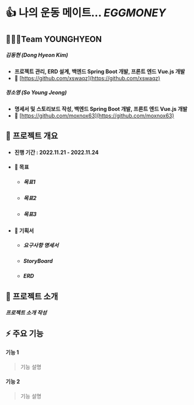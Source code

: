 # 👍 나의 운동 메이트... *EGGMONEY*

## 🧑‍🤝‍🧑Team YOUNGHYEON
##### 김동현 (Dong Hyeon Kim)
- **프로젝트 관리, ERD 설계, 백엔드 Spring Boot 개발, 프론트 엔드 Vue.js 개발**
- 🍕 [https://github.com/xswaqz](https://github.com/xswaqz)

##### 정소영 (So Young Jeong)
- **명세서 및 스토리보드 작성, 백엔드 Spring Boot 개발, 프론트 엔드 Vue.js 개발**
- 🍕 [https://github.com/moxnox63](https://github.com/moxnox63)


## 📆 프로젝트 개요
- #### 진행 기간 : 2022.11.21 - 2022.11.24
- #### 🌹 목표
  - ##### 목표1
  - ##### 목표2
  - ##### 목표3
- #### 📜 기획서
  - ##### 요구사항 명세서
  - ##### StoryBoard
  - ##### ERD
  

## 📣 프로젝트 소개
##### 프로젝트 소개 작성

## ⚡ 주요 기능
#### 기능 1
> 기능 설명

#### 기능 2
> 기능 설명
